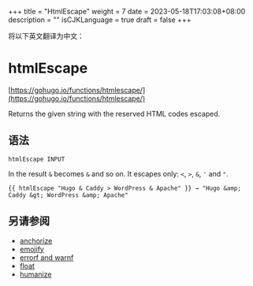+++
title = "HtmlEscape"
weight = 7
date = 2023-05-18T17:03:08+08:00
description = ""
isCJKLanguage = true
draft = false
+++

将以下英文翻译为中文：
# htmlEscape

[https://gohugo.io/functions/htmlescape/](https://gohugo.io/functions/htmlescape/)

Returns the given string with the reserved HTML codes escaped.

## 语法

```
htmlEscape INPUT
```

In the result `&` becomes `&` and so on. It escapes only: `<`, `>`, `&`, `'` and `"`.

```go-html-template
{{ htmlEscape "Hugo & Caddy > WordPress & Apache" }} → "Hugo &amp; Caddy &gt; WordPress &amp; Apache"
```

## 另请参阅

- [anchorize](https://gohugo.io/functions/anchorize/)
- [emojify](https://gohugo.io/functions/emojify/)
- [errorf and warnf](https://gohugo.io/functions/errorf/)
- [float](https://gohugo.io/functions/float/)
- [humanize](https://gohugo.io/functions/humanize/)
